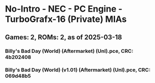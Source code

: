 # No-Intro - NEC - PC Engine - TurboGrafx-16 (Private) MIAs
## Games: 2, ROMs: 2, as of 2025-03-18

### Billy's Bad Day (World) (Aftermarket) (Unl).pce, CRC: 4b202408
### Billy's Bad Day (World) (v1.01) (Aftermarket) (Unl).pce, CRC: 069d48b5

